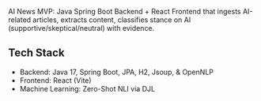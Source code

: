 AI News 
MVP: Java Spring Boot  Backend + React Frontend that ingests AI-related articles, extracts content, classifies stance on AI (supportive/skeptical/neutral) with evidence.

## Tech Stack
- Backend: Java 17, Spring Boot, JPA, H2, Jsoup, & OpenNLP
- Frontend: React (Vite)
- Machine Learning: Zero-Shot NLI via DJL

  
